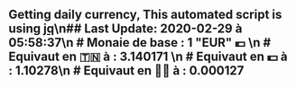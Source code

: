 ## Getting daily currency, This automated script is using [jq](https://stedolan.github.io/jq/)\n## Last Update:  2020-02-29 à 05:58:37\n # Monaie de base : 1 "EUR" 💶 \n # Equivaut en 🇹🇳 à :  3.140171 \n # Equivaut en 💵 à : 1.10278\n # Equivaut en 🐱‍💻 à :  0.000127
